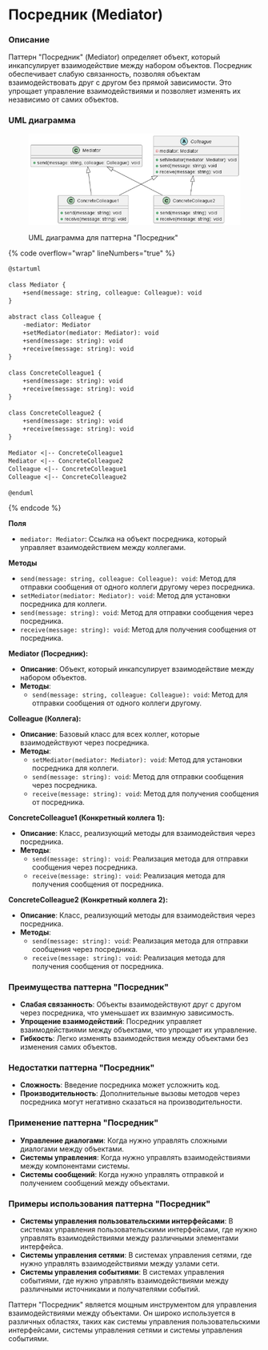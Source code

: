 # Посредник (Mediator)

### **Описание**

Паттерн "Посредник" (Mediator) определяет объект, который инкапсулирует взаимодействие между набором объектов. Посредник обеспечивает слабую связанность, позволяя объектам взаимодействовать друг с другом без прямой зависимости. Это упрощает управление взаимодействиями и позволяет изменять их независимо от самих объектов.

### **UML диаграмма**

<figure><img src="../../../.gitbook/assets/image (104).png" alt=""><figcaption><p>UML диаграмма для паттерна "Посредник"</p></figcaption></figure>

{% code overflow="wrap" lineNumbers="true" %}
```plantuml
@startuml

class Mediator {
    +send(message: string, colleague: Colleague): void
}

abstract class Colleague {
    -mediator: Mediator
    +setMediator(mediator: Mediator): void
    +send(message: string): void
    +receive(message: string): void
}

class ConcreteColleague1 {
    +send(message: string): void
    +receive(message: string): void
}

class ConcreteColleague2 {
    +send(message: string): void
    +receive(message: string): void
}

Mediator <|-- ConcreteColleague1
Mediator <|-- ConcreteColleague2
Colleague <|-- ConcreteColleague1
Colleague <|-- ConcreteColleague2

@enduml
```
{% endcode %}

**Поля**

* `mediator: Mediator`: Ссылка на объект посредника, который управляет взаимодействием между коллегами.

**Методы**

* `send(message: string, colleague: Colleague): void`: Метод для отправки сообщения от одного коллеги другому через посредника.
* `setMediator(mediator: Mediator): void`: Метод для установки посредника для коллеги.
* `send(message: string): void`: Метод для отправки сообщения через посредника.
* `receive(message: string): void`: Метод для получения сообщения от посредника.

**Mediator (Посредник):**

* **Описание**: Объект, который инкапсулирует взаимодействие между набором объектов.
* **Методы**:
  * `send(message: string, colleague: Colleague): void`: Метод для отправки сообщения от одного коллеги другому.

**Colleague (Коллега):**

* **Описание**: Базовый класс для всех коллег, которые взаимодействуют через посредника.
* **Методы**:
  * `setMediator(mediator: Mediator): void`: Метод для установки посредника для коллеги.
  * `send(message: string): void`: Метод для отправки сообщения через посредника.
  * `receive(message: string): void`: Метод для получения сообщения от посредника.

**ConcreteColleague1 (Конкретный коллега 1):**

* **Описание**: Класс, реализующий методы для взаимодействия через посредника.
* **Методы**:
  * `send(message: string): void`: Реализация метода для отправки сообщения через посредника.
  * `receive(message: string): void`: Реализация метода для получения сообщения от посредника.

**ConcreteColleague2 (Конкретный коллега 2):**

* **Описание**: Класс, реализующий методы для взаимодействия через посредника.
* **Методы**:
  * `send(message: string): void`: Реализация метода для отправки сообщения через посредника.
  * `receive(message: string): void`: Реализация метода для получения сообщения от посредника.

### **Преимущества паттерна "Посредник"**

* **Слабая связанность**: Объекты взаимодействуют друг с другом через посредника, что уменьшает их взаимную зависимость.
* **Упрощение взаимодействий**: Посредник управляет взаимодействиями между объектами, что упрощает их управление.
* **Гибкость**: Легко изменять взаимодействия между объектами без изменения самих объектов.

### **Недостатки паттерна "Посредник"**

* **Сложность**: Введение посредника может усложнить код.
* **Производительность**: Дополнительные вызовы методов через посредника могут негативно сказаться на производительности.

### **Применение паттерна "Посредник"**

* **Управление диалогами**: Когда нужно управлять сложными диалогами между объектами.
* **Системы управления**: Когда нужно управлять взаимодействиями между компонентами системы.
* **Системы сообщений**: Когда нужно управлять отправкой и получением сообщений между объектами.

### **Примеры использования паттерна "Посредник"**

* **Системы управления пользовательскими интерфейсами**: В системах управления пользовательскими интерфейсами, где нужно управлять взаимодействиями между различными элементами интерфейса.
* **Системы управления сетями**: В системах управления сетями, где нужно управлять взаимодействиями между узлами сети.
* **Системы управления событиями**: В системах управления событиями, где нужно управлять взаимодействиями между различными источниками и получателями событий.

Паттерн "Посредник" является мощным инструментом для управления взаимодействиями между объектами. Он широко используется в различных областях, таких как системы управления пользовательскими интерфейсами, системы управления сетями и системы управления событиями.

